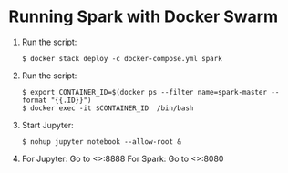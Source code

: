 # Running Spark with Docker Swarm 

1. Run the script:

    ```
    $ docker stack deploy -c docker-compose.yml spark
    ```

2. Run the script:
    ```
    $ export CONTAINER_ID=$(docker ps --filter name=spark-master --format "{{.ID}}")
    $ docker exec -it $CONTAINER_ID  /bin/bash
    ```
3. Start Jupyter:
    ```
    $ nohup jupyter notebook --allow-root &
    ```

4. For Jupyter: Go to <<ip>>:8888 
   For Spark: Go to <<ip>>:8080 
